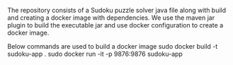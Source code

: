The repository consists of a Sudoku puzzle solver java file along with build and creating a docker image with dependencies. We use the maven jar plugin to build the executable jar and use docker configuration to create a docker image.

Below commands are used to build a docker image
sudo docker build -t sudoku-app .
sudo docker run -it -p 9876:9876 sudoku-app

